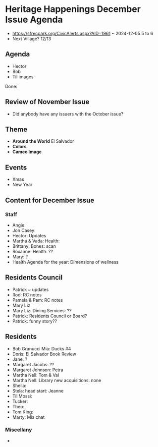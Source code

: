 # Heritage Happenings December Issue Agenda

* https://sfrecpark.org/CivicAlerts.aspx?AID=1961 ~ 2024-12-05 5 to 6
* Next Village? 12/13


## Agenda

* Hector
* Bob
* Til images

Done:



## Review of November Issue

* Did anybody have any issuers with the October issue?


## Theme

* **Around the World** El Salvador
* **Colors**
* **Cameo Image**


## Events

* Xmas
* New Year


## Content for December  Issue

### Staff

* Angie:
* Jon Casey:
* Hector: Updates
* Martha & Vada: Health:
* Brittany: Bones: scan
* Roxanne: Health: ??
* Mary: ?
* Health Agenda for the year: Dimensions of wellness

## Residents Council

* Patrick ~ updates
* Rod: RC notes
* Pamela & Pam: RC notes
* Mary Liz
* Mary Liz: Dining Services: ??
* Patrick: Residents Council or Board?
* Patrick: funny story??


## Residents

* Bob Granucci Mia: Ducks #4
* Doris: El Salvador Book Review
* Jane: ?
* Margaret Jacobs: ??
* Margaret Johnson: Petra
* Martha Nell: Tom & Val
* Martha Nell: Library new acquisitions: none
* Sheila:
* Stela: head start: Jeanne
* Til Mossi:
* Tucker:
* Theo:
* Tom King:
* Marty: Mia chat


### Miscellany

*
